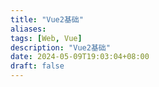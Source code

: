 ```yaml
---
title: "Vue2基础"
aliases: 
tags: [Web, Vue]
description: "Vue2基础"
date: 2024-05-09T19:03:04+08:00
draft: false
---
```


